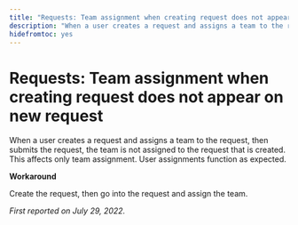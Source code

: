 ```yaml
---
title: "Requests: Team assignment when creating request does not appear on new request"
description: "When a user creates a request and assigns a team to the request, then submits the request, the team is not assigned to the request that is created. This affects only team assignment. User assignments function as expected."
hidefromtoc: yes
---
```


# Requests: Team assignment when creating request does not appear on new request

When a user creates a request and assigns a team to the request, then submits the request, the team is not assigned to the request that is created. This affects only team assignment. User assignments function as expected.

**Workaround**

Create the request, then go into the request and assign the team.

_First reported on July 29, 2022._

